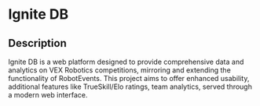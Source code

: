 # Ignite DB

## Description

Ignite DB is a web platform designed to provide comprehensive data and analytics on VEX Robotics competitions, mirroring and extending the functionality of RobotEvents. This project aims to offer enhanced usability, additional features like TrueSkill/Elo ratings, team analytics, served through a modern web interface.

